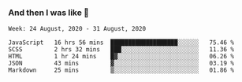  ### And then I was like 🥱
<!--
**Mat2ja/Mat2ja** is a ✨ _special_ ✨ repository because its `README.md` (this file) appears on your GitHub profile.

Here are some ideas to get you started:

- 🔭 I’m currently working on ...
- 🌱 I’m currently learning ...
- 👯 I’m looking to collaborate on ...
- 🤔 I’m looking for help with ...
- 💬 Ask me about ...
- 📫 How to reach me: ...
- 😄 Pronouns: ...
- ⚡ Fun fact: ...
-->

<!--START_SECTION:waka-->
```text
Week: 24 August, 2020 - 31 August, 2020

JavaScript   16 hrs 56 mins  ███████████████████░░░░░░   75.46 % 
SCSS         2 hrs 32 mins   ███░░░░░░░░░░░░░░░░░░░░░░   11.36 % 
HTML         1 hr 24 mins    █▓░░░░░░░░░░░░░░░░░░░░░░░   06.26 % 
JSON         43 mins         ▓░░░░░░░░░░░░░░░░░░░░░░░░   03.19 % 
Markdown     25 mins         ▒░░░░░░░░░░░░░░░░░░░░░░░░   01.86 % 
```
<!--END_SECTION:waka-->
